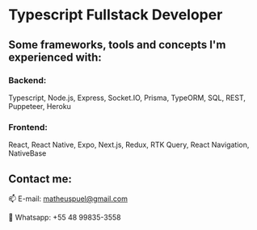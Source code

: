 # Typescript Fullstack Developer

## Some frameworks, tools and concepts I'm experienced with:

### Backend:

Typescript, Node.js, Express, Socket.IO, Prisma, TypeORM, SQL, REST, Puppeteer, Heroku

### Frontend:

React, React Native, Expo, Next.js, Redux, RTK Query, React Navigation, NativeBase

## Contact me:

📫 E-mail: matheuspuel@gmail.com

📱 Whatsapp: +55 48 99835-3558
